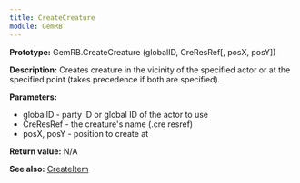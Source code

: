 ```yaml
---
title: CreateCreature
module: GemRB
---
```


**Prototype:** GemRB.CreateCreature (globalID, CreResRef[, posX, posY])

**Description:** Creates creature in the vicinity of the specified actor or 
at the specified point (takes precedence if both are specified).

**Parameters:** 
  * globalID - party ID or global ID of the actor to use
  * CreResRef  - the creature's name (.cre resref)
  * posX, posY - position to create at

**Return value:** N/A

**See also:** [CreateItem](CreateItem.md)

